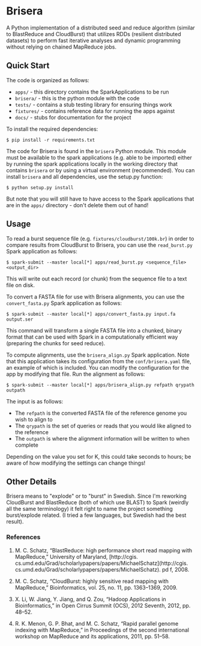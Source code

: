 Brisera
=======

A Python implementation of a distributed seed and reduce algorithm (similar to BlastReduce and CloudBurst) that utilizes RDDs (resilient distributed datasets) to perform fast iterative analyses and dynamic programming without relying on chained MapReduce jobs.

Quick Start
-----------

The code is organized as follows:

- `apps/` - this directory contains the SparkApplications to be run
- `brisera/` - this is the python module with the code
- `tests/` - contains a stub testing library for ensuring things work
- `fixtures/` - contains reference data for running the apps against
- `docs/` - stubs for documentation for the project

To install the required dependencies:

    $ pip install -r requirements.txt

The code for Brisera is found in the `brisera` Python module. This module must be available to the spark applications (e.g. able to be imported) either by running the spark applications locally in the working directory that contains `brisera` or by using a virtual environment (recommended). You can install `brisera` and all dependencies, use the setup.py function:

    $ python setup.py install

But note that you will still have to have access to the Spark applications that are in the `apps/` directory - don't delete them out of hand!

Usage
-----

To read a burst sequence file (e.g. `fixtures/cloudburst/100k.br`) in order to compare results from CloudBurst to Brisera, you can use the `read_burst.py` Spark application as follows:

    $ spark-submit --master local[*] apps/read_burst.py <sequence_file> <output_dir>

This will write out each record (or chunk) from the sequence file to a text file on disk.

To convert a FASTA file for use with Brisera alignments, you can use the `convert_fasta.py` Spark application as follows:

    $ spark-submit --master local[*] apps/convert_fasta.py input.fa output.ser

This command will transform a single FASTA file into a chunked, binary format that can be used with Spark in a computationally efficient way (preparing the chunks for seed reduce).

To compute alignments, use the `brisera_align.py` Spark application. Note that this application takes its configuration from the `conf/brisera.yaml` file, an example of which is included. You can modify the configuration for the app by modifying that file. Run the alignment as follows:

    $ spark-submit --master local[*] apps/brisera_align.py refpath qrypath outpath

The input is as follows:

- The `refpath` is the converted FASTA file of the reference genome you wish to align to
- The `qrypath` is the set of queries or reads that you would like aligned to the reference
- The `outpath` is where the alignment information will be written to when complete

Depending on the value you set for K, this could take seconds to hours; be aware of how modifying the settings can change things!

Other Details
-------------

Brisera means to "explode" or to "burst" in Swedish. Since I'm reworking CloudBurst and BlastReduce (both of which use BLAST) to Spark (weirdly all the same terminology) it felt right to name the project something burst/explode related. (I tried a few languages, but Swedish had the best result).

### References

1. M\. C. Schatz, “BlastReduce: high performance short read mapping with MapReduce,” University of Maryland, [http://cgis. cs.umd.edu/Grad/scholarlypapers/papers/MichaelSchatz](http://cgis. cs.umd.edu/Grad/scholarlypapers/papers/MichaelSchatz). pd f, 2008.

1. M\. C. Schatz, “CloudBurst: highly sensitive read mapping with MapReduce,” Bioinformatics, vol. 25, no. 11, pp. 1363–1369, 2009.

1. X\. Li, W. Jiang, Y. Jiang, and Q. Zou, “Hadoop Applications in Bioinformatics,” in Open Cirrus Summit (OCS), 2012 Seventh, 2012, pp. 48–52.

1. R\. K. Menon, G. P. Bhat, and M. C. Schatz, “Rapid parallel genome indexing with MapReduce,” in Proceedings of the second international workshop on MapReduce and its applications, 2011, pp. 51–58.
